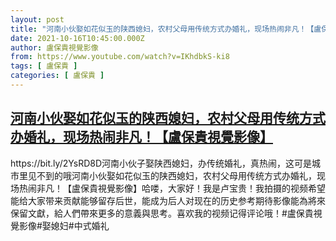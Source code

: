 ```yaml
---
layout: post
title: "河南小伙娶如花似玉的陕西媳妇，农村父母用传统方式办婚礼，现场热闹非凡！【盧保貴視覺影像】"
date: 2021-10-16T10:45:00.000Z
author: 盧保貴視覺影像
from: https://www.youtube.com/watch?v=IKhdbkS-ki8
tags: [ 盧保貴 ]
categories: [ 盧保貴 ]
---
```

<!--1634381100000-->
[河南小伙娶如花似玉的陕西媳妇，农村父母用传统方式办婚礼，现场热闹非凡！【盧保貴視覺影像】](https://www.youtube.com/watch?v=IKhdbkS-ki8)
------

<div>
https://bit.ly/2YsRD8D河南小伙子娶陕西媳妇，办传统婚礼，真热闹，这可是城市里见不到的哦河南小伙娶如花似玉的陕西媳妇，农村父母用传统方式办婚礼，现场热闹非凡！【盧保貴視覺影像】哈喽，大家好！我是卢宝贵！我拍摄的视频希望能给大家带来贡献能够留存后世，能成为后人对现在的历史参考期待影像能為將來保留文獻，給人們帶來更多的意義與思考。喜欢我的视频记得评论哦！#盧保貴視覺影像#娶媳妇#中式婚礼
</div>
